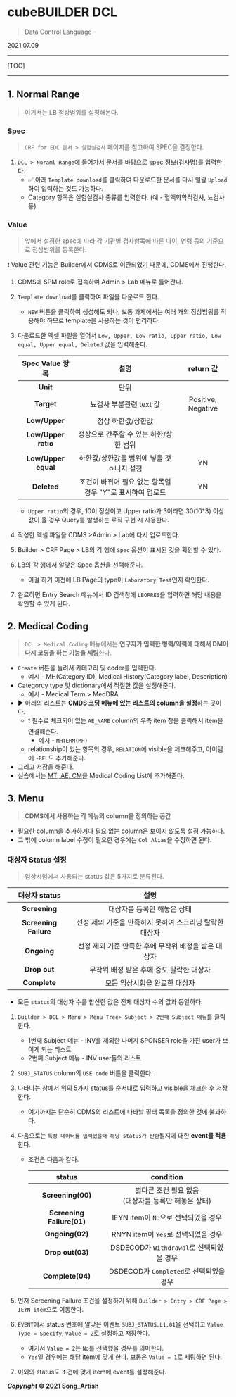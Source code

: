 # cubeBUILDER DCL

> Data Control Language

2021.07.09

---

[TOC]

---



## 1. Normal Range

> 여기서는 LB 정상범위를 설정해본다.

### Spec

> `CRF for EDC 문서 > 실험실검사` 페이지를 참고하여 SPEC을 결정한다.

1. `DCL > Noraml Range`에 들어가서 문서를 바탕으로 spec 정보(검사명)를 입력한다.
   - :white_check_mark: 아래 `Template download`를 클릭하여 다운로드한 문서를 다시 일괄 `Upload`하여 입력하는 것도 가능하다.
   - Category 항목은 실험실검사 종류를 입력한다. (예 - 혈액화학적검사, 뇨검사 등)



### Value

> 앞에서 설정한 spec에 따라 각 기관별 검사항목에 따른 나이, 연령 등의 기준으로 정상범위를 등록한다.

:heavy_exclamation_mark: Value 관련 기능은 Builder에서 CDMS로 이관되었기 때문에, CDMS에서 진행한다.

1. CDMS에 SPM role로 접속하여 Admin > Lab 메뉴로 들어간다.

2. `Template download`를 클릭하여 파일을 다운로드 한다.

   - `NEW` 버튼을 클릭하여 생성해도 되나, 보통 과제에서는 여러 개의 정상범위를 적용해야 하므로 template을 사용하는 것이 편리하다.

3. 다운로드한 엑셀 파일을 열어서 `Low, Upper, Low ratio, Upper ratio, Low equal, Upper equal, Deleted` 값을 입력해준다.

   |   Spec Value 항목   |                           설명                            |     return 값      |
   | :-----------------: | :-------------------------------------------------------: | :----------------: |
   |      **Unit**       |                           단위                            |                    |
   |     **Target**      |                  뇨검사 부분관련 text 값                  | Positive, Negative |
   |    **Low/Upper**    |                    정상 하한값/상한값                     |                    |
   | **Low/Upper ratio** |          정상으로 간주할 수 있는 하한/상한 범위           |                    |
   | **Low/Upper equal** |         하한값/상한값을 범위에 넣을 것ㅇ니지 설정         |         YN         |
   |     **Deleted**     | 조건이 바뀌어 필요 없는 항목일 경우 "Y"로 표시하여 업로드 |         YN         |

   - `Upper ratio`의 경우, 10이 정상이고 Upper ratio가 3이라면 30(10*3) 이상 값이 올 경우 Query를 발생하는 로직 구현 시 사용한다.

4. 작성한 엑셀 파일을 CDMS >Admin > Lab에 다시 업로드한다.

5. Builder > CRF Page > LB의 각 행에 `Spec` 옵션이 표시된 것을 확인할 수 있다.

6. LB의 각 행에서 알맞은 Spec 옵션을 선택해준다.

   - 이걸 하기 이전에 LB Page의 type이 `Laboratory Test`인지 확인한다.

7. 완료하면 Entry Search 메뉴에서 ID 검색창에 `LBORRES`을 입력하면 해당 내용을 확인할 수 있게 된다.



## 2. Medical Coding

> `DCL > Medical Coding` 메뉴에서는 **연구자가 입력한 병력/약력에 대해서 DM이 다시 코딩을 하는 기능을 세팅**한다.

- `Create` 버튼을 눌려서 카테고리 및 coder를 입력한다.
  - 예시 - MH(Category ID), Medical History(Category label, Description)
- Categoruy type 및 dictionary에서 적절한 값을 설정해준다.
  - 예시 - Medical Term > MedDRA
- :arrow_forward: 아래의 리스트는 **CMDS 코딩 메뉴에 있는 리스트의 column을 설정**하는 곳이다.
  - :exclamation: 필수로 체크되어 있는 `AE_NAME` column의 우측 item 창을 클릭해서 item을 연결해준다.
    - 예시 - `MHTERM(MH)`
  - relationship이 있는 항목의 경우, `RELATION`에 visible을 체크해주고, 아이템에 `-REL`도 추가해준다.
- 그리고 저장을 해준다.
- 실습에서는 <u>MT, AE, CM</u>을 Medical Coding List에 추가해준다.



## 3. Menu

> **CDMS에서 사용하는 각 메뉴의 column을 정의하는 공간**

- 필요한 column을 추가하거나 필요 없는 column은 보이지 않도록 설정 가능하다.
- 그 밖에 column label 수정이 필요한 경우에는 `Col Alias`을 수정하면 된다.



### 대상자 Status 설정

> 임상시험에서 사용되는 status 값은 5가지로 분류된다.

|     대상자 status     |                          설명                           |
| :-------------------: | :-----------------------------------------------------: |
|     **Screening**     |               대상자를 등록만 해놓은 상태               |
| **Screening Failure** | 선정 제외 기준을 만족하지 못하여 스크리닝 탈락한 대상자 |
|      **Ongoing**      |  선정 제외 기준 만족한 후에 무작위 배정을 받은 대상자   |
|     **Drop out**      |        무작위 배정 받은 후에 중도 탈락한 대상자         |
|     **Complete**      |              모든 임상시험을 완료한 대상자              |

- 모든 `status`의 대상자 수를 합산한 값은 전체 대상자 수의 값과 동일하다.

1. `Builder > DCL > Menu > Menu Tree> Subject > 2번째 Subject 메뉴`를 클릭한다.

   - 1번째 Subject 메뉴 - INV를 제외한 나머지 SPONSER role을 가진 user가 보이게 되는 리스트
   - 2번째 Subject 메뉴 -  INV user들의 리스트

2. `SUBJ_STATUS` column의 `USE code` 버튼을 클릭한다.

3. 나타나는 창에서 위의 5가지 status를 <u>순서대로</u> 입력하고 visible을 체크한 후 저장한다.

   - 여기까지는 단순히 CDMS의 리스트에 나타날 필터 목록을 정의한 것에 불과하다.

4. 다음으로는 `특정 데이터를 입력했을때 해당 status가 반환`될지에 대한 **event를 적용**한다.

   - 조건은 다음과 같다.

     |          status           |                        condition                         |
     | :-----------------------: | :------------------------------------------------------: |
     |     **Screening(00)**     | 별다른 조건 필요 없음<br />(대상자를 등록만 해놓은 상태) |
     | **Screening Failure(01)** |           IEYN item이 `No`으로 선택되었을 경우           |
     |      **Ongoing(02)**      |           RNYN item이 `Yes`로 선택되었을 경우            |
     |     **Drop out(03)**      |         DSDECOD가 `Withdrawal`로 선택되었을 경우         |
     |     **Complete(04)**      |         DSDECOD가 `Completed`로 선택되었을 경우          |

5. 먼저 Screening Failure 조건을 설정하기 위해 `Builder > Entry > CRF Page > IEYN item`으로 이동한다.

6. `EVENT`에서 status 번호에 알맞은 이벤트 `SUBJ_STATUS.L1.01`을 선택하고 `Value Type = Specify`, `Value = 2`로 설정하고 저장한다.

   - 여기서 `Value = 2`는 `No`를 선택했을 경우를 의미한다.
   - `Yes`일 경우에는 해당 item에 맞게 한다. 보통은 `Value = 1`로 세팅하면 된다.

7. 이외의 status도 조건에 맞게 item에 event를 설정해준다.



***Copyright* © 2021 Song_Artish**
